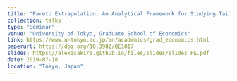 ```yaml
---
title: "Pareto Extrapolation: An Analytical Framework for Studying Tail Inequality"
collection: talks
type: "Seminar"
venue: "University of Tokyo, Graduate School of Economics"
link: https://www.u-tokyo.ac.jp/en/academics/grad_economics.html
paperurl: https://doi.org/10.3982/QE1817
slides: https://alexisakira.github.io/files/slides/slides_PE.pdf
date: 2019-07-18
location: "Tokyo, Japan"
---
```

